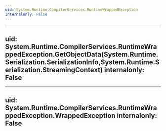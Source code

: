 ```yaml
---
uid: System.Runtime.CompilerServices.RuntimeWrappedException
internalonly: False
---
```


---
uid: System.Runtime.CompilerServices.RuntimeWrappedException.GetObjectData(System.Runtime.Serialization.SerializationInfo,System.Runtime.Serialization.StreamingContext)
internalonly: False
---

---
uid: System.Runtime.CompilerServices.RuntimeWrappedException.WrappedException
internalonly: False
---
